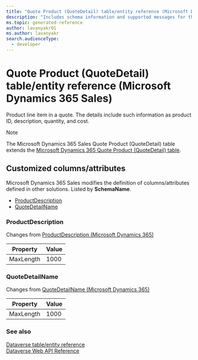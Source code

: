 ```yaml
---
title: "Quote Product (QuoteDetail) table/entity reference (Microsoft Dynamics 365 Sales)"
description: "Includes schema information and supported messages for the Quote Product (QuoteDetail) table/entity with Microsoft Dynamics 365 Sales."
ms.topic: generated-reference
author: lavanyakr01
ms.author: lavanyakr
search.audienceType: 
  - developer
---
```


# Quote Product (QuoteDetail) table/entity reference (Microsoft Dynamics 365 Sales)

Product line item in a quote. The details include such information as product ID, description, quantity, and cost.

> [!NOTE]
> The Microsoft Dynamics 365 Sales Quote Product (QuoteDetail) table extends the [Microsoft Dynamics 365 Quote Product (QuoteDetail) table](/dynamics365/developer/reference/entities/quotedetail).



## Customized columns/attributes

Microsoft Dynamics 365 Sales modifies the definition of columns/attributes defined in other solutions. Listed by **SchemaName**.

- [ProductDescription](#BKMK_ProductDescription)
- [QuoteDetailName](#BKMK_QuoteDetailName)

### <a name="BKMK_ProductDescription"></a> ProductDescription

Changes from [ProductDescription (Microsoft Dynamics 365)](/dynamics365/developer/reference/entities/quotedetail#BKMK_ProductDescription)

|Property|Value|
|---|---|
|MaxLength|1000|


### <a name="BKMK_QuoteDetailName"></a> QuoteDetailName

Changes from [QuoteDetailName (Microsoft Dynamics 365)](/dynamics365/developer/reference/entities/quotedetail#BKMK_QuoteDetailName)

|Property|Value|
|---|---|
|MaxLength|1000|




### See also

[Dataverse table/entity reference](/power-apps/developer/data-platform/reference/about-entity-reference)  
[Dataverse Web API Reference](/power-apps/developer/data-platform/webapi/reference/about)   

